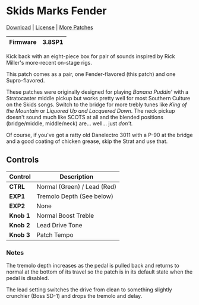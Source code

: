 # Skids Marks Fender

[Download](https://github.com/markfeit/ampero/raw/master/patches/Skids-Marks-Fender.prst) | [License](README.md#License) | [More Patches](https://github.com/markfeit/ampero/tree/master/patches)

| Firmware | 3.8SP1 |
|----------|--------|

Kick back with an eight-piece box for pair of sounds inspired by Rick
Miller's more-recent on-stage rigs.

This patch comes as a pair, one Fender-flavored (this patch) and one
Supro-flavored.

These patches were originally designed for playing _Banana Puddin'_
with a Stratocaster middle pickup but works pretty well for most
Southern Culture on the Skids songs.  Switch to the bridge for more
trebly tunes like _King of the Mountain_ or _Liquored Up and Lacquered
Down_.  The neck pickup doesn't sound much like SCOTS at all and the
blended positions (bridge/middle, middle/neck) are... well... just
_don't._

Of course, if you've got a ratty old Danelectro 3011 with a P-90 at
the bridge and a good coating of chicken grease, skip the Strat and
use that.


## Controls

| Control | Description |
| ------- | ----------- |
| **CTRL** | Normal (Green) / Lead (Red) |
| **EXP1** | Tremolo Depth (See below)|
| **EXP2** | None |
| **Knob 1** | Normal Boost Treble |
| **Knob 2** | Lead Drive Tone |
| **Knob 3** | Patch Tempo |

### Notes

The tremolo depth increases as the pedal is pulled back and returns to
normal at the bottom of its travel so the patch is in its default
state when the pedal is disabled.

The lead setting switches the drive from clean to something slightly
crunchier (Boss SD-1) and drops the tremolo and delay.
